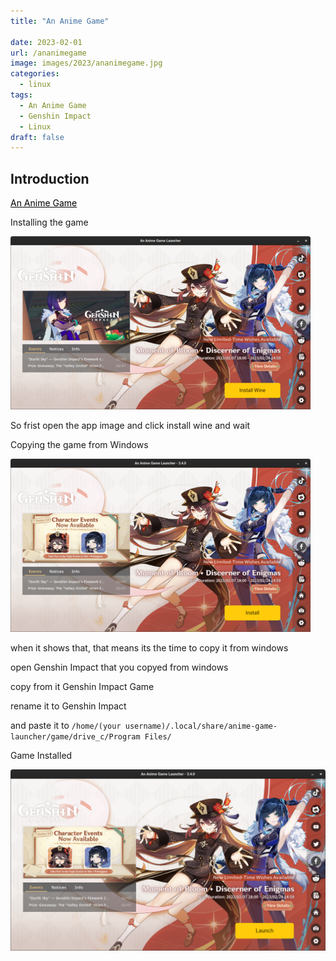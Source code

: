 ```yaml
---
title: "An Anime Game"

date: 2023-02-01
url: /ananimegame
image: images/2023/ananimegame.jpg
categories:
  - linux
tags:
  - An Anime Game
  - Genshin Impact
  - Linux
draft: false
---
```



## Introduction

<!DOCTYPE html>
<html>
<p><a href="https://github.com/an-anime-team/an-anime-game-launcher/releases" style="color: rgb(0, 0, 0)" target="_blank">An Anime Game</a></p>
</body>
</html>


Installing the game


<!DOCTYPE html>
<html>
<body>
<img src="https://github.com/SteavenGamerYT/steavengameryt.github.io/raw/main/game_wine.png">
</body>
</html>


So frist open the app image and click install wine and wait


Copying the game from Windows


<!DOCTYPE html>
<html>
<body>
<img src="https://github.com/SteavenGamerYT/steavengameryt.github.io/raw/main/game_install.png">
</body>
</html>


when it shows that, that means its the time to copy it from windows


open Genshin Impact that you copyed from windows


copy from it Genshin Impact Game


rename it to Genshin Impact

and paste it to  `/home/(your username)/.local/share/anime-game-launcher/game/drive_c/Program Files/`


Game Installed


<!DOCTYPE html>
<html>
<body>
<img src="https://github.com/SteavenGamerYT/steavengameryt.github.io/raw/main/game_start.png">
</body>
</html>